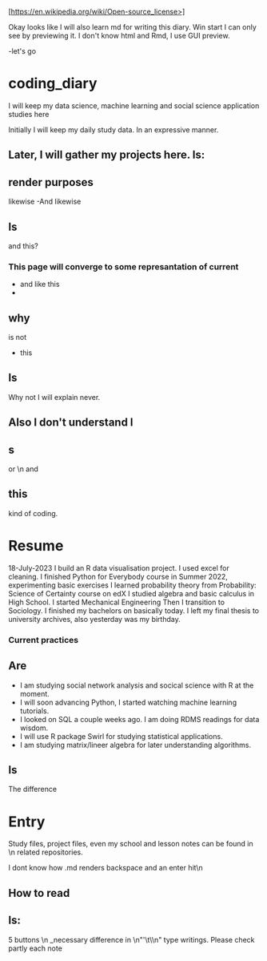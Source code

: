 [https://en.wikipedia.org/wiki/Open-source_license>]

Okay looks like I will also learn md for writing this diary. Win start
I can only see by previewing it. I don't know html and Rmd, I use GUI preview.

-let's go

# coding_diary
I will keep my data science, machine learning and social science application studies here

Initially I will keep my daily study data. In an expressive manner. 

Later, I will gather my projects here. 
ls: 
 - 
 render purposes
- 
likewise
-And likewise

ls
-
and this?

### This page will converge to some represantation of current

- and like this
-
why
-
is not 
- this

ls
- 
Why not I will explain never. 

Also I don't understand 
l
-
s
-
or \n 
 and 
## this
kind of coding. 


# Resume
18-July-2023
I build an R data visualisation project. I used excel for cleaning.
I finished Python for Everybody course in Summer 2022, experimenting basic exercises
I learned probability theory from Probability: Science of Certainty course on edX
I studied algebra and basic calculus in High School. I started Mechanical Engineering
Then I transition to Sociology. I finished my bachelors on basically today.
I left my final thesis to university archives, also yesterday was my birthday.

### Current practices
Are
-
- I am studying social network analysis and socical science with R at the moment. 
- I will soon advancing Python, I started watching machine learning tutorials.
- I looked on SQL a couple weeks ago. I am doing RDMS readings for data wisdom.
- I will use R package Swirl for studying statistical applications.
- I am studying matrix/lineer algebra for later understanding algorithms.

ls
-
The difference


# Entry
 Study files, project files, even my school and lesson notes can be found in \n
 related repositories. 

 I dont know how .md renders backspace and an enter hit\n
 ## How to read
 ls:
 - 
 5 buttons
 \n
 _necessary difference in \n"'\t\\\n" type writings. Please check partly each note
 

